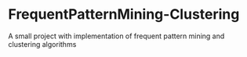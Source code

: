 # FrequentPatternMining-Clustering
A small project with implementation of frequent pattern mining and clustering algorithms
